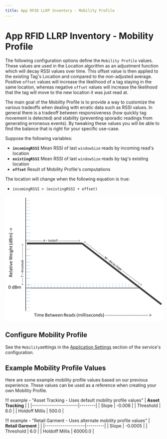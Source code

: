 ```yaml
---
title: App RFID LLRP Inventory - Mobility Profile
---
```


# App RFID LLRP Inventory - Mobility Profile

The following configuration options define the `Mobility Profile` values.
These values are used in the Location algorithm as an adjustment function which
will decay RSSI values over time. This offset value is then applied to the existing Tag's Location
and compared to the non-adjusted average. Positive `offset` values will increase the likelihood of a tag
staying in the same location, whereas negative `offset` values will increase the likelihood that the tag
will move to the new location it was just read at.

The main goal of the Mobility Profile is to provide a way to customize the various tradeoffs when
dealing with erratic data such as RSSI values. In general there is a tradeoff between responsiveness
(how quickly tag movement is detected) and stability (preventing sporadic readings from generating erroneous events).
By tweaking these values you will be able to find the balance that is right for your specific use-case.

Suppose the following variables:

- **`incomingRSSI`** Mean RSSI of last `windowSize` reads by incoming read's location
- **`existingRSSI`** Mean RSSI of last `windowSize` reads by tag's existing location
- **`offset`** Result of Mobility Profile's computations

The location will change when the following equation is true:
- `incomingRSSI > (existingRSSI + offset)`

![Mobility Profile Diagram](./mobility-profile.png)

## Configure Mobility Profile

See the `Mobility`settings in the [Application Settings](../Configuration.md#applicationsettings) section of the service's configuration.

## Example Mobility Profile Values

Here are some example mobility profile values based on our previous experience.
These values can be used as a reference when creating your own Mobility Profile.

!!! example - "Asset Tracking - Uses default mobility profile values"
    | **Asset Tracking**    |        |
    |-----------------------|--------|
    | Slope                 | -0.008 |
    | Threshold             | 6.0    |
    | Holdoff Millis        | 500.0  |

!!! example - "Retail Garment - Uses alternate mobility profile values"
    | **Retail Garment** |         |
    |--------------------|---------|
    | Slope              | -0.0005 |
    | Threshold          | 6.0     |
    | Holdoff Millis     | 60000.0 |
